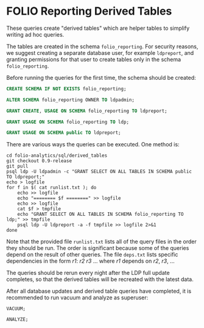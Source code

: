 FOLIO Reporting Derived Tables
==============================

These queries create "derived tables" which are helper tables to
simplify writing ad hoc queries.

The tables are created in the schema `folio_reporting`.  For security
reasons, we suggest creating a separate database user, for example
`ldpreport`, and granting permissions for that user to create tables
only in the schema `folio_reporting`.

Before running the queries for the first time, the schema should be
created:

```sql
CREATE SCHEMA IF NOT EXISTS folio_reporting;

ALTER SCHEMA folio_reporting OWNER TO ldpadmin;

GRANT CREATE, USAGE ON SCHEMA folio_reporting TO ldpreport;

GRANT USAGE ON SCHEMA folio_reporting TO ldp;

GRANT USAGE ON SCHEMA public TO ldpreport;
```

There are various ways the queries can be executed.  One method is:

```shell
cd folio-analytics/sql/derived_tables
git checkout 0.9-release
git pull
psql ldp -U ldpadmin -c "GRANT SELECT ON ALL TABLES IN SCHEMA public TO ldpreport;"
echo > logfile
for f in $( cat runlist.txt ); do
    echo >> logfile
    echo "======== $f ========" >> logfile
    echo >> logfile
    cat $f > tmpfile
    echo "GRANT SELECT ON ALL TABLES IN SCHEMA folio_reporting TO ldp;" >> tmpfile
    psql ldp -U ldpreport -a -f tmpfile >> logfile 2>&1
done
```

Note that the provided file `runlist.txt` lists all of the query files
in the order they should be run.  The order is significant because
some of the queries depend on the result of other queries.  The file
`deps.txt` lists specific dependencies in the form *r1*: *r2* *r3* ...
where *r1* depends on *r2*, *r3*, ...

The queries should be rerun every night after the LDP full update
completes, so that the derived tables will be recreated with the
latest data.

After all database updates and derived table queries have completed,
it is recommended to run vacuum and analyze as superuser:

```shell
VACUUM;

ANALYZE;
```

